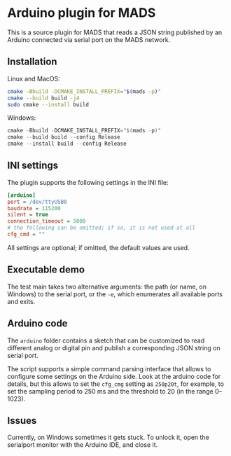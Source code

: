 # Arduino plugin for MADS

This is a source plugin for MADS that reads a JSON string published by an Arduino connected via serial port on the MADS network.

## Installation

Linux and MacOS:

```bash
cmake -Bbuild -DCMAKE_INSTALL_PREFIX="$(mads -p)"
cmake --build build -j4
sudo cmake --install build
```

Windows:

```powershell
cmake -Bbuild -DCMAKE_INSTALL_PREFIX="$(mads -p)"
cmake --build build --config Release
cmake --install build --config Release
```

## INI settings

The plugin supports the following settings in the INI file:

```ini
[arduino]
port = /dev/ttyUSB0
baudrate = 115200
silent = true
connection_timeout = 5000
# the following can be omitted; if so, it is not used at all
cfg_cmd = ""
```

All settings are optional; if omitted, the default values are used.

## Executable demo

The test main takes two alternative arguments: the path (or name, on Windows) to the serial port, or the `-e`, which enumerates all available ports and exits.

## Arduino code

The `arduino` folder contains a sketch that can be customized to read different analog or digital pin and publish a corresponding JSON string on serial port.

The script supports a simple command parsing interface that allows to configure some settings on the Arduino side. Look at the arduino code for details, but this allows to set the `cfg_cmg` setting as `250p20t`, for example, to set the sampling period to 250 ms and the threshold to 20 (in the range 0–1023).

## Issues

Currently, on Windows sometimes it gets stuck. To unlock it, open the serialport monitor with the Arduino IDE, and close it. 